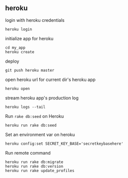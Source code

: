 heroku
----


login with heroku credentials

    heroku login
    
initialize app for heroku

    cd my_app
    heroku create
    
deploy

    git push heroku master
    
open heroku url for current dir's heroku app

    heroku open
    
stream heroku app's production log

    heroku logs --tail

Run `rake db:seed` on Heroku

    heroku run rake db:seed
    
Set an environment var on heroku

    heroku config:set SECRET_KEY_BASE='secretkeybasehere'

Run remote command

    heroku run rake db:migrate
    heroku run rake db:version
    heroku run rake update_profiles
    
